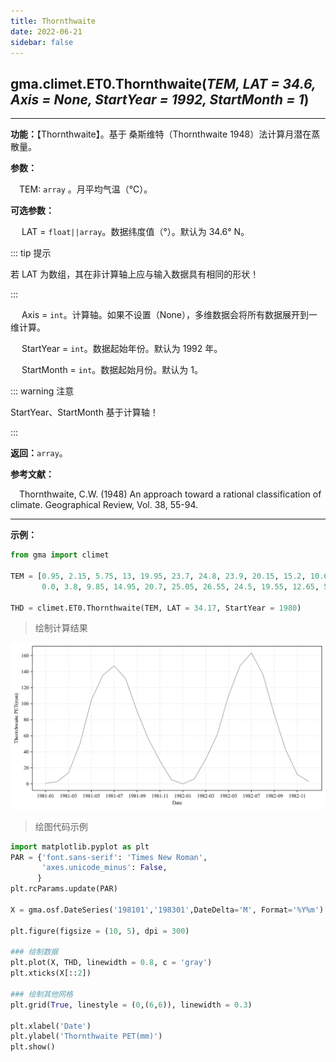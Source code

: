 ```yaml
---
title: Thornthwaite
date: 2022-06-21
sidebar: false
---
```


## gma.climet.ET0.**Thornthwaite**(*TEM, LAT = 34.6, Axis = None, StartYear = 1992, StartMonth = 1*) <Badge text="1.0.10 +"/>

---

**功能：**【Thornthwaite】。基于 桑斯维特（Thornthwaite 1948）法计算月潜在蒸散量。

**参数：**

&emsp;TEM: `array` 。月平均气温（℃）。

**可选参数：**

&emsp; LAT = `float||array`。数据纬度值（°）。默认为 34.6° N。

::: tip 提示

若 LAT 为数组，其在非计算轴上应与输入数据具有相同的形状！

:::

&emsp; Axis = `int`。计算轴。如果不设置（None），多维数据会将所有数据展开到一维计算。

&emsp; StartYear = `int`。数据起始年份。默认为 1992 年。

&emsp; StartMonth = `int`。数据起始月份。默认为 1。

::: warning 注意

StartYear、StartMonth 基于计算轴！

:::

**返回：**`array`。

**参考文献：**

&emsp;Thornthwaite, C.W. (1948) An approach toward a rational classification of climate. Geographical Review, Vol. 38, 55-94.

---

**示例：**

```python
from gma import climet

TEM = [0.95, 2.15, 5.75, 13, 19.95, 23.7, 24.8, 23.9, 20.15, 15.2, 10.6, 3.4,
       0.0, 3.8, 9.85, 14.95, 20.7, 25.05, 26.55, 24.5, 19.55, 12.65, 5.9, 2.4]

THD = climet.ET0.Thornthwaite(TEM, LAT = 34.17, StartYear = 1980)
```

> 绘制计算结果

![](/climet/Thornthwaite.svg)

> 绘图代码示例

```python
import matplotlib.pyplot as plt
PAR = {'font.sans-serif': 'Times New Roman',
       'axes.unicode_minus': False,
      }
plt.rcParams.update(PAR)

X = gma.osf.DateSeries('198101','198301',DateDelta='M', Format='%Y%m').strftime('%Y-%m')

plt.figure(figsize = (10, 5), dpi = 300)

### 绘制数据
plt.plot(X, THD, linewidth = 0.8, c = 'gray')
plt.xticks(X[::2])

### 绘制其他网格
plt.grid(True, linestyle = (0,(6,6)), linewidth = 0.3)

plt.xlabel('Date')
plt.ylabel('Thornthwaite PET(mm)')
plt.show()

```
